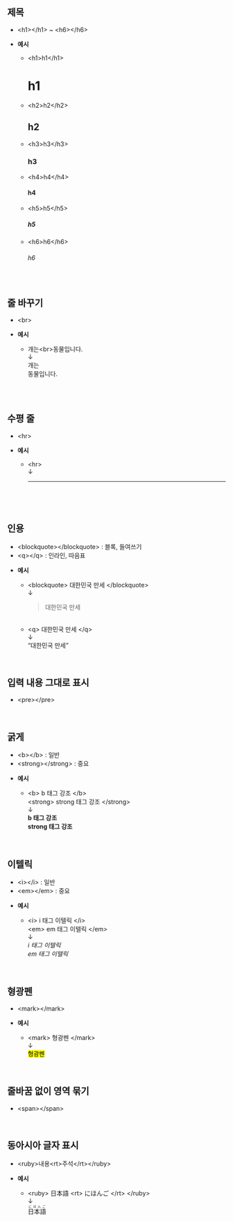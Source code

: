 ## **제목**
- \<h1\>\</h1\> ~ \<h6\>\</h6\>  
<ul>
    <li><b>예시</b></li>
    <ul>
        <li>
            &lt;h1&gt;h1&lt;/h1&gt;
            <h1>h1</h1>  
        </li>    
        <li>
            &lt;h2&gt;h2&lt;/h2&gt;
            <h2>h2</h2>  
        </li>  
        <li>
            &lt;h3&gt;h3&lt;/h3&gt;
            <h3>h3</h3>  
        </li>  
        <li>
            &lt;h4&gt;h4&lt;/h4&gt;
            <h4>h4</h4>  
        </li>  
        <li>
            &lt;h5&gt;h5&lt;/h5&gt;
            <h5>h5</h5>  
        </li>  
        <li>
            &lt;h6&gt;h6&lt;/h6&gt;
            <h6>h6</h6>  
        </li>     
    </ul>
</ul>

<br>

## **줄 바꾸기**
- \<br\>   
<ul>
    <li><b>예시</b></li>
    <ul>
        <li>
            개는&lt;br&gt;동물입니다.<br>
            ↓<br>
            개는 <br> 동물입니다.
        </li>   
        <br>
    </ul>
</ul>

<br>

## **수평 줄**
- \<hr\>  
<ul>
    <li><b>예시</b></li>
    <ul>
        <li>
            &lt;hr&gt;<br>
            ↓<br>
            <hr>
        </li>   
        <br>
    </ul>
</ul>

<br>

## **인용**
- \<blockquote\>\</blockquote\> : 블록, 들여쓰기
- \<q\>\</q\> : 인라인, 따음표
<ul>
    <li><b>예시</b></li>
    <ul>
        <li>
            &lt;blockquote&gt;
            대한민국 만세
            &lt;/blockquote&gt;<br>
            ↓<br>
            <blockquote>대한민국 만세</blockquote>
        </li>   
        <br>
        <li>
            &lt;q&gt;
            대한민국 만세
            &lt;/q&gt;<br>
            ↓<br>
            <q>대한민국 만세</q>
        </li>
    </ul>
</ul>

<br>

## **입력 내용 그대로 표시**
- \<pre\>\</pre\>

<br>

## **굵게**
- \<b\>\</b\> : 일반
- \<strong\>\</strong\> : 중요
<ul>
    <li><b>예시</b></li>
    <ul>
        <li>
            &lt;b&gt;
            b 태그 강조
            &lt;/b&gt;<br>
            &lt;strong&gt;
            strong 태그 강조
            &lt;/strong&gt;<br>
            ↓<br>
            <b>b 태그 강조</b><br>
            <strong>strong 태그 강조</strong>
        </li>
    </ul>
</ul>

<br>

## **이텔릭**
- \<i\>\</i\> : 일반
- \<em\>\</em\> : 중요
<ul>
    <li><b>예시</b></li>
    <ul>
        <li>
            &lt;i&gt;
            i 태그 이텔릭
            &lt;/i&gt;<br>
            &lt;em&gt;
            em 태그 이텔릭
            &lt;/em&gt;<br>
            ↓<br>
            <i>i 태그 이텔릭</i><br>
            <em>em 태그 이텔릭</em>
        </li>   
    </ul>
</ul>

<br>

## **형광펜**
- \<mark\>\</mark\>
<ul>
    <li><b>예시</b></li>
    <ul>
        <li>
            &lt;mark&gt;
            형광펜
            &lt;/mark&gt;<br>
            ↓<br>
            <mark>형광펜</mark><br>
        </li>   
    </ul>
</ul>

<br>

## **줄바꿈 없이 영역 묶기**
- \<span\>\</span\>

<br>

## **동아시아 글자 표시**
- \<ruby\>내용\<rt\>주석\</rt\>\</ruby\>
<ul>
    <li><b>예시</b></li>
    <ul>
        <li>
            &lt;ruby&gt;
            日本語
            &lt;rt&gt;
            にほんご
            &lt;/rt&gt;
            &lt;/ruby&gt;<br>
            ↓<br>
            <ruby>日本語<rt>にほんご</rt></ruby><br>
        </li>   
    </ul>
</ul>
